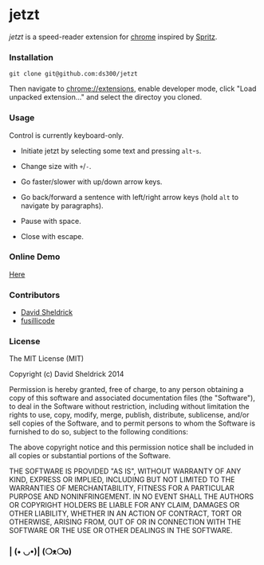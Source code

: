 # jetzt

*jetzt* is a speed-reader extension for [chrome](http://google.com/chrome) inspired by [Spritz](http://www.spritzinc.com/).

### Installation

    git clone git@github.com:ds300/jetzt

Then navigate to [chrome://extensions](chrome://extensions), enable developer mode, click "Load unpacked extension..." and select the directoy you cloned.

### Usage

Control is currently keyboard-only.

- Initiate jetzt by selecting some text and pressing `alt`-`s`.

- Change size with `+`/`-`.

- Go faster/slower with up/down arrow keys.

- Go back/forward a sentence with left/right arrow keys (hold `alt` to navigate by paragraphs).

- Pause with space.

- Close with escape.

### Online Demo

[Here](http://ds300.github.com/jetzt/)

### Contributors

- [David Sheldrick](http://github.com/ds300)
- [fusillicode](http://github.com/fusillicode)


### License

The MIT License (MIT)

Copyright (c) David Sheldrick 2014

Permission is hereby granted, free of charge, to any person obtaining a copy
of this software and associated documentation files (the "Software"), to deal
in the Software without restriction, including without limitation the rights
to use, copy, modify, merge, publish, distribute, sublicense, and/or sell
copies of the Software, and to permit persons to whom the Software is
furnished to do so, subject to the following conditions:

The above copyright notice and this permission notice shall be included in
all copies or substantial portions of the Software.

THE SOFTWARE IS PROVIDED "AS IS", WITHOUT WARRANTY OF ANY KIND, EXPRESS OR
IMPLIED, INCLUDING BUT NOT LIMITED TO THE WARRANTIES OF MERCHANTABILITY,
FITNESS FOR A PARTICULAR PURPOSE AND NONINFRINGEMENT. IN NO EVENT SHALL THE
AUTHORS OR COPYRIGHT HOLDERS BE LIABLE FOR ANY CLAIM, DAMAGES OR OTHER
LIABILITY, WHETHER IN AN ACTION OF CONTRACT, TORT OR OTHERWISE, ARISING FROM,
OUT OF OR IN CONNECTION WITH THE SOFTWARE OR THE USE OR OTHER DEALINGS IN
THE SOFTWARE.

### | (• ◡•)| (❍ᴥ❍ʋ)
